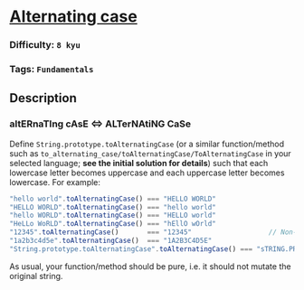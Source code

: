 # [Alternating case](https://www.codewars.com/kata/56efc695740d30f963000557)

### Difficulty: `8 kyu`

### Tags: `Fundamentals`

## Description

### altERnaTIng cAsE <=> ALTerNAtiNG CaSe

Define `String.prototype.toAlternatingCase` (or a similar function/method such as `to_alternating_case/toAlternatingCase/ToAlternatingCase` in your selected language; **see the initial solution for details**) such that each lowercase letter becomes uppercase and each uppercase letter becomes lowercase. For example:

```js
"hello world".toAlternatingCase() === "HELLO WORLD"
"HELLO WORLD".toAlternatingCase() === "hello world"
"hello WORLD".toAlternatingCase() === "HELLO world"
"HeLLo WoRLD".toAlternatingCase() === "hEllO wOrld"
"12345".toAlternatingCase()       === "12345"                   // Non-alphabetical characters are unaffected
"1a2b3c4d5e".toAlternatingCase()  === "1A2B3C4D5E"
"String.prototype.toAlternatingCase".toAlternatingCase() === "sTRING.PROTOTYPE.TOaLTERNATINGcASE"
```

As usual, your function/method should be pure, i.e. it should not mutate the original string.